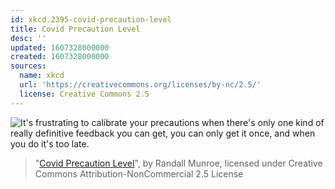 ```yaml
---
id: xkcd.2395-covid-precaution-level
title: Covid Precaution Level
desc: ''
updated: 1607328000000
created: 1607328000000
sources:
  name: xkcd
  url: 'https://creativecommons.org/licenses/by-nc/2.5/'
  license: Creative Commons 2.5
---
```

![It's frustrating to calibrate your precautions when there's only one kind of really definitive feedback you can get, you can only get it once, and when you do it's too late.](https://imgs.xkcd.com/comics/covid_precaution_level.png)
> "[Covid Precaution Level](https://xkcd.com/2395/)", by Randall Munroe, licensed under Creative Commons Attribution-NonCommercial 2.5 License
